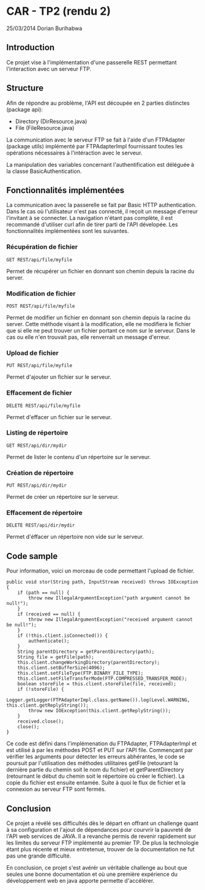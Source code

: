 #   CAR - TP2 (rendu 2)
25/03/2014
Dorian Burihabwa

##  Introduction
Ce projet vise à l'implémentation d'une passerelle REST permettant l'interaction avec un serveur FTP.

##  Structure
Afin de répondre au problème, l'API est découpée en 2 parties distinctes (package api):

* Directory (DirResource.java)
* File (FileResource.java)

La communication avec le serveur FTP se fait à l'aide d'un FTPAdapter (package utils) implémenté par FTPAdapterImpl fournissant toutes les opérations nécessaires à l'intéraction avec le serveur.

La manipulation des variables concernant l'authentification est déléguée à la classe BasicAuthentication.

##  Fonctionnalités implémentées
La communication avec la passerelle se fait par Basic HTTP authentication. Dans le cas où l'utilisateur n'est pas connecté, il reçoit un message d'erreur l'invitant à se connecter.
La navigation n'étant pas complète, il est recommandé d'utiliser curl afin de tirer parti de l'API dévelopée.
Les fonctionnalités implémentées sont les suivantes.

### Récupération de fichier 
```GET REST/api/file/myfile```

Permet de récupérer un fichier en donnant son chemin depuis la racine du server.

### Modification de fichier
```POST REST/api/file/myfile```

Permet de modifier un fichier en donnant son chemin depuis la racine du server.
Cette méthode visant à la modification, elle ne modifiera le fichier que si elle ne peut trouver un fichier portant ce nom sur le serveur.
Dans le cas ou elle n'en trouvait pas, elle renverrait un message d'erreur.

### Upload de fichier
```PUT REST/api/file/myfile```

Permet d'ajouter un fichier sur le serveur.

### Effacement de fichier
```DELETE REST/api/file/myfile```

Permet d'effacer un fichier sur le serveur.

### Listing de répertoire
```GET REST/api/dir/mydir```

Permet de lister le contenu d'un répertoire sur le serveur.

### Création de répertoire
```PUT REST/api/dir/mydir```

Permet de créer un répertoire sur le serveur.

### Effacement de  répertoire
```DELETE REST/api/dir/mydir```

Permet d'éffacer un répertoire non vide sur le serveur.

## Code sample
Pour information, voici un morceau de code permettant l'upload de fichier.

    public void stor(String path, InputStream received) throws IOException {
        if (path == null) {
            throw new IllegalArgumentException("path argument cannot be null!");
        }
        if (received == null) {
            throw new IllegalArgumentException("received argument cannot be null!");
        }
        if (!this.client.isConnected()) {
            authenticate();
        }
        String parentDirectory = getParentDirectory(path);
        String file = getFile(path);
        this.client.changeWorkingDirectory(parentDirectory);
        this.client.setBufferSize(4096);
        this.client.setFileType(FTP.BINARY_FILE_TYPE);
        this.client.setFileTransferMode(FTP.COMPRESSED_TRANSFER_MODE);
        boolean storeFile = this.client.storeFile(file, received);
        if (!storeFile) {
            Logger.getLogger(FTPAdapterImpl.class.getName()).log(Level.WARNING, this.client.getReplyString());
            throw new IOException(this.client.getReplyString());
        }
        received.close();
        close();
    }

Ce code est défini dans l'implémenation du FTPAdapter, FTPAdapterImpl et est utilisé à par les méthodes POST et PUT sur l'API file.
Commençant par vérifier les arguments pour détecter les erreurs abhérantes, le code se poursuit par l'utilisation des méthodes utilitaires getFile (retourant la dernière partie du chemin soit le nom du fichier) et getParentDirectory (retournant le début du chemin soit le répertoire où créer le fichier).
La copie du fichier est ensuite entamée. Suite à quoi le flux de fichier et la connexion au serveur FTP sont fermés.

##  Conclusion
Ce projet a révélé ses difficultés dès le départ en offrant un challenge quant à sa configuration et l'ajout de dépendances pour courvrir la pauvreté de l'API web services de JAVA.
Il a revanche permis de revenir rapidement sur les limites du serveur FTP implémenté au premier TP.
De plus la technologie étant plus récente et mieux entretenue, trouver de la documentation ne fut pas une grande difficulté.

En conclusion, ce projet s'est avérér un véritable challenge au bout que seules une bonne documentation et où une première expérience du développement web en java apporte permette d'accélérer.
